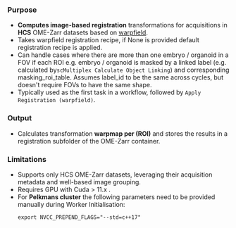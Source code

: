 ### Purpose
- **Computes image-based registration** transformations for acquisitions in **HCS** OME-Zarr datasets based on [warpfield](https://github.com/danionella/warpfield).
- Takes warpfield registration recipe, if None is provided default registration recipe is applied. 
- Can handle cases where there are more than one embryo / organoid in a FOV if each ROI e.g. embryo / organoid is masked by a linked label (e.g. calculated by`scMultiplex Calculate Object Linking`) and corresponding masking_roi_table. Assumes label_id to be the same across cycles, but doesn't require FOVs to have the same shape.
- Typically used as the first task in a workflow, followed by `Apply Registration (warpfield)`.

### Output
- Calculates transformation **warpmap per (ROI)** and stores the results in a registration subfolder of the OME-Zarr container.

### Limitations
- Supports only HCS OME-Zarr datasets, leveraging their acquisition metadata and well-based image grouping.
- Requires GPU with Cuda > 11.x .
- For **Pelkmans cluster** the following parameters need to be provided manually during Worker Initialisation:
    ```
    export NVCC_PREPEND_FLAGS="--std=c++17"
    ```

